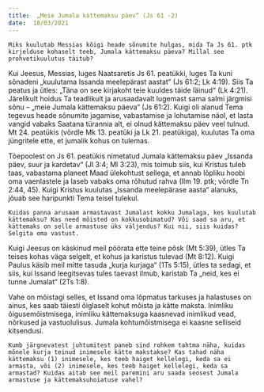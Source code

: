 ```yaml
---
title:  „Meie Jumala kättemaksu päev“ (Js 61 -2)  
date:  18/03/2021  
---
```


`Miks kuulutab Messias kõigi heade sõnumite hulgas, mida Ta Js 61. ptk kirjelduse kohaselt teeb, Jumala kättemaksu päeva? Millal see prohvetikuulutus täitub?`

Kui Jeesus, Messias, luges Naatsaretis Js 61. peatükki, luges Ta kuni sõnadeni „kuulutama Issanda meelepärast aastat“ (Js 61:2; Lk 4:19). Siis Ta peatus ja ütles: „Täna on see kirjakoht teie kuuldes täide läinud“ (Lk 4:21). Järelikult hoidus Ta teadlikult ja arusaadavalt lugemast sama salmi järgmisi sõnu – „meie Jumala kättemaksu päeva“ (Js 61:2). Kuigi oli alanud Tema tegevus heade sõnumite jagamise, vabastamise ja lohutamise näol, et lasta vangid vabaks Saatana türannia alt, ei olnud kättemaksu päev veel tulnud. Mt 24. peatükis (võrdle Mk 13. peatüki ja Lk 21. peatükiga), kuulutas Ta oma jüngritele ette, et jumalik kohus on tulemas.

Tõepoolest on Js 61. peatükis nimetatud Jumala kättemaksu päev „Issanda päev, suur ja kardetav“ (Jl 3:4; Ml 3:23), mis toimub siis, kui Kristus tuleb taas, vabastama planeet Maad ülekohtust sellega, et annab lõpliku hoobi oma vaenlastele ja laseb vabaks oma rõhutud rahva (Ilm 19. ptk; võrdle Tn 2:44, 45). Kuigi Kristus kuulutas „Issanda meelepärase aasta“ alanuks, jõuab see haripunkti Tema teisel tulekul.

`Kuidas panna arusaam armastavast Jumalast kokku Jumalaga, kes kuulutab kättemaksu? Kas need mõisted on kokkusobimatud? Või saad sa aru, et kättemaks on selle armastuse üks väljendus? Kui nii, siis kuidas? Selgita oma vastust.`

Kuigi Jeesus on käskinud meil pöörata ette teine põsk (Mt 5:39), ütles Ta teises kohas väga selgelt, et kohus ja karistus tulevad (Mt 8:12). Kuigi Paulus käsib meil mitte tasuda „kurja kurjaga“ (1Ts 5:15), ütles ta sedagi, et siis, kui Issand leegitsevas tules taevast ilmub, karistab Ta „neid, kes ei tunne Jumalat“ (2Ts 1:8).

Vahe on mõistagi selles, et Issand oma lõpmatus tarkuses ja halastuses on ainus, kes saab täiesti õiglaselt kohut mõista ja kätte maksta. Inimliku õigusemõistmisega, inimliku kättemaksuga kaasnevad inimlikud vead, nõrkused ja vastuolulisus. Jumala kohtumõistmisega ei kaasne selliseid kitsendusi.

`Kumb järgnevatest juhtumitest paneb sind rohkem tahtma näha, kuidas mõnele kurja teinud inimesele kätte makstakse? Kas tahad näha kättemaksu (1) inimesele, kes teeb haiget kellelegi, keda sa ei armasta, või (2) inimesele, kes teeb haiget kellelegi, keda sa armastad? Kuidas aitab see meil paremini aru saada seosest Jumala armastuse ja kättemaksuhoiatuse vahel?`
